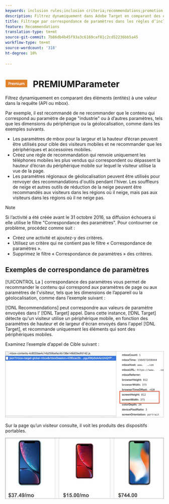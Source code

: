 ```yaml
---
keywords: inclusion rules;inclusion criteria;recommendations;promotion;promotions;dynamic filtering;dynamic;parameter matching
description: Filtrez dynamiquement dans Adobe Target en comparant des éléments (entités) à une valeur dans la requête (API ou mbox).
title: Filtrage par correspondance de paramètres dans les règles d’inclusion dynamique dans Adobe Target
feature: Recommendations
translation-type: tm+mt
source-git-commit: 7b86db4b45f93a3c6169caf81c2cd52236bb5a45
workflow-type: tm+mt
source-wordcount: '318'
ht-degree: 10%

---
```



# ![Correspondance ](/help/assets/premium.png) PREMIUMParameter

Filtrez dynamiquement en comparant des éléments (entités) à une valeur dans la requête (API ou mbox).

Par exemple, il est recommandé de ne recommander que le contenu qui correspond au paramètre de page &quot;industrie&quot; ou à d’autres paramètres, tels que les dimensions du périphérique ou la géolocalisation, comme dans les exemples suivants.

* Les paramètres de mbox pour la largeur et la hauteur d’écran peuvent être utilisés pour cible des visiteurs mobiles et ne recommander que les périphériques et accessoires mobiles.
* Créez une règle de recommandation qui renvoie uniquement les téléphones mobiles les plus vendus qui correspondent ou dépassent la hauteur d’écran du périphérique mobile sur lequel le visiteur utilise la vue de la page.
* Les paramètres régionaux de géolocalisation peuvent être utilisés pour renvoyer des recommandations d&#39;outils pendant l&#39;hiver. Les souffleurs de neige et autres outils de réduction de la neige peuvent être recommandés aux visiteurs dans les régions où il neige, mais pas aux visiteurs dans les régions où il ne neige pas.

>[!NOTE]
>
>Si l’activité a été créée avant le 31 octobre 2016, sa diffusion échouera si elle utilise le filtre &quot;Correspondance des paramètres&quot;. Pour contourner ce problème, procédez comme suit :
>
>* Créez une activité et ajoutez-y des critères.
>* Utilisez un critère qui ne contient pas le filtre « Correspondance de paramètres ».
>* Supprimez le filtre « Correspondance de paramètres » des critères.


## Exemples de correspondance de paramètres

[!UICONTROL La ] correspondance des paramètres vous permet de recommander le contenu qui correspond aux paramètres de page ou aux paramètres de l’visiteur, tels que les dimensions de l’appareil ou la géolocalisation, comme dans l’exemple suivant :

[!DNL Recommendations] peut correspondre aux valeurs de paramètre envoyées dans l’ [!DNL Target] appel. Dans cette instance, [!DNL Target] détecte qu&#39;un visiteur utilise un périphérique mobile, en fonction des paramètres de hauteur et de largeur d&#39;écran envoyés dans l&#39;appel [!DNL Target], et recommande uniquement les éléments qui sont des périphériques mobiles.

Examinez l’exemple d’appel de Cible suivant :

![Appel de cible](/help/c-recommendations/c-algorithms/assets/example-target-call-2.png)

Sur la page qu’un visiteur consulte, il voit les produits des dispositifs portables.

![Produits de périphériques mobiles](/help/c-recommendations/c-algorithms/assets/phones.png)
